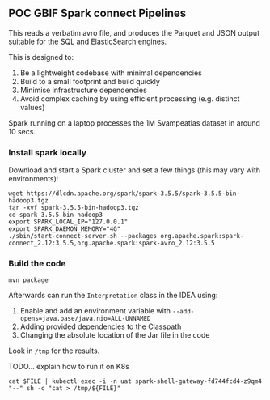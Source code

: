 ## POC GBIF Spark connect Pipelines

This reads a verbatim avro file, and produces the Parquet and JSON output suitable for 
the SQL and ElasticSearch engines.

This is designed to:

1. Be a lightweight codebase with minimal dependencies
2. Build to a small footprint and build quickly 
3. Minimise infrastructure dependencies 
4. Avoid complex caching by using efficient processing (e.g. distinct values) 

Spark running on a laptop processes the 1M Svampeatlas dataset in around 10 secs.

### Install spark locally

Download and start a Spark cluster and set a few things (this may vary with environments):

```
wget https://dlcdn.apache.org/spark/spark-3.5.5/spark-3.5.5-bin-hadoop3.tgz        
tar -xvf spark-3.5.5-bin-hadoop3.tgz
cd spark-3.5.5-bin-hadoop3
export SPARK_LOCAL_IP="127.0.0.1"
export SPARK_DAEMON_MEMORY="4G"
./sbin/start-connect-server.sh --packages org.apache.spark:spark-connect_2.12:3.5.5,org.apache.spark:spark-avro_2.12:3.5.5
```

### Build the code 

```
mvn package
```

Afterwards can run the `Interpretation` class in the IDEA using:

1. Enable and add an environment variable with `--add-opens=java.base/java.nio=ALL-UNNAMED` 
2. Adding provided dependencies to the Classpath
3. Changing the absolute location of the Jar file in the code

Look in `/tmp` for the results.

TODO... explain how to run it on K8s
```
cat $FILE | kubectl exec -i -n uat spark-shell-gateway-fd744fcd4-z9qm4 "--" sh -c "cat > /tmp/${FILE}"
```